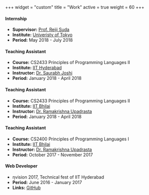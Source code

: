 +++
widget = "custom"
title = "Work"
active = true
weight = 60
+++

#### Internship
  * **Supervisor:** [Prof. Reiji Suda](http://olab.is.s.u-tokyo.ac.jp/~reiji/)
  * **Institute:** [Univeristy of Tokyo](https://www.u-tokyo.ac.jp/en/)
  * **Period:** May 2018 - July 2018

#### Teaching Assistant
  * **Course:** CS2433 Principles of Programming Languages II
  * **Institute:** [IIT Hyderabad](https://iith.ac.in)
  * **Instructor:** [Dr. Saurabh Joshi](https://www.iith.ac.in/~sbjoshi/)
  * **Period:** January 2018 - April 2018

#### Teaching Assistant
  * **Course:** CS2433 Principles of Programming Languages II
  * **Institute:** [IIT Bhilai](https://iitbhilai.ac.in)
  * **Instructor:** [Dr. Ramakrishna Upadrasta](https://www.iith.ac.in/~ramakrishna/)
  * **Period:** January 2018 - April 2018

#### Teaching Assistant
  * **Course:** CS2400 Principles of Programming Languages I
  * **Institute:** [IIT Bhilai](https://iitbhilai.ac.in)
  * **Instructor:** [Dr. Ramakrishna Upadrasta](https://www.iith.ac.in/~ramakrishna/)
  * **Period:** October 2017 - November 2017

#### Web Developer
  * &eta;vision 2017, Technical fest of IIT Hyderabad
  * **Period:** June 2016 - January 2017
  * **Links:** [GitHub](https://github.com/nvision-2017)

